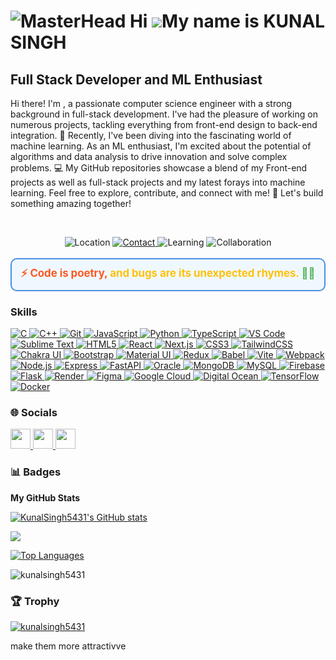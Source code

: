 ![MasterHead](https://user-images.githubusercontent.com/66934377/223913733-deb1d974-787d-43c4-b60d-eff538aa161e.gif)
Hi ![](https://user-images.githubusercontent.com/18350557/176309783-0785949b-9127-417c-8b55-ab5a4333674e.gif)My name is KUNAL SINGH
===================================================================================================================================

Full Stack Developer and ML Enthusiast
--------------------------------------

Hi there! I'm , a passionate computer science engineer with a strong background in full-stack development. I've had the pleasure of working on numerous projects, tackling everything from front-end design to back-end integration. 🚀 Recently, I've been diving into the fascinating world of machine learning. As an ML enthusiast, I'm excited about the potential of algorithms and data analysis to drive innovation and solve complex problems. 💻 My GitHub repositories showcase a blend of my Front-end projects as well as full-stack projects and my latest forays into machine learning. Feel free to explore, contribute, and connect with me! 🌟 Let's build something amazing together!

<br>

<p align="center">
  <img src="https://img.shields.io/badge/Location-Kolkata,%20India-brightgreen" alt="Location" />
  <a href="mailto:kunalsingh5431@gmail.com">
    <img src="https://img.shields.io/badge/Contact-kunalsingh5431@gmail.com-blue" alt="Contact" />
  </a>
  <img src="https://img.shields.io/badge/Learning-Machine%20Learning-orange" alt="Learning" />
  <img src="https://img.shields.io/badge/Collaboration-Open%20to%20Fullstack%20Projects-yellow" alt="Collaboration" />
</p>
<p align="center" style="font-size: 1.2em; font-weight: bold; padding: 10px; border-radius: 10px; background-color: #f0f8ff; border: 2px solid #4A90E2; color: #333;">
  <span style="color: #FF5722;">⚡ Code is poetry,</span> 
  <span style="color: #FFC107;">and bugs are its unexpected rhymes.</span> 
  <span style="color: #4CAF50;">🐞✨</span>
</p>



### Skills


<p align="left">
  <a href="https://docs.microsoft.com/en-us/cpp/?view=msvc-170" target="_blank" rel="noreferrer">
    <img src="https://img.shields.io/badge/C-00599C?style=for-the-badge&logo=c&logoColor=white" alt="C" />
  </a>
  <a href="https://docs.microsoft.com/en-us/cpp/?view=msvc-170" target="_blank" rel="noreferrer">
    <img src="https://img.shields.io/badge/C%2B%2B-00599C?style=for-the-badge&logo=c%2B%2B&logoColor=white" alt="C++" />
  </a>
  <a href="https://git-scm.com/" target="_blank" rel="noreferrer">
    <img src="https://img.shields.io/badge/Git-F05032?style=for-the-badge&logo=git&logoColor=white" alt="Git" />
  </a>
  <a href="https://developer.mozilla.org/en-US/docs/Web/JavaScript" target="_blank" rel="noreferrer">
    <img src="https://img.shields.io/badge/JavaScript-F7DF1E?style=for-the-badge&logo=javascript&logoColor=black" alt="JavaScript" />
  </a>
  <a href="https://www.python.org/" target="_blank" rel="noreferrer">
    <img src="https://img.shields.io/badge/Python-3776AB?style=for-the-badge&logo=python&logoColor=white" alt="Python" />
  </a>
  <a href="https://www.typescriptlang.org/" target="_blank" rel="noreferrer">
    <img src="https://img.shields.io/badge/TypeScript-3178C6?style=for-the-badge&logo=typescript&logoColor=white" alt="TypeScript" />
  </a>
  <a href="https://code.visualstudio.com/" target="_blank" rel="noreferrer">
    <img src="https://img.shields.io/badge/VS%20Code-0078D4?style=for-the-badge&logo=visual-studio-code&logoColor=white" alt="VS Code" />
  </a>
  <a href="https://www.sublimetext.com/index2" target="_blank" rel="noreferrer">
    <img src="https://img.shields.io/badge/Sublime%20Text-FF9800?style=for-the-badge&logo=sublime-text&logoColor=white" alt="Sublime Text" />
  </a>
  <a href="https://developer.mozilla.org/en-US/docs/Glossary/HTML5" target="_blank" rel="noreferrer">
    <img src="https://img.shields.io/badge/HTML5-E34F26?style=for-the-badge&logo=html5&logoColor=white" alt="HTML5" />
  </a>
  <a href="https://reactjs.org/" target="_blank" rel="noreferrer">
    <img src="https://img.shields.io/badge/React-61DAFB?style=for-the-badge&logo=react&logoColor=black" alt="React" />
  </a>
  <a href="https://nextjs.org/docs" target="_blank" rel="noreferrer">
    <img src="https://img.shields.io/badge/Next.js-000000?style=for-the-badge&logo=next.js&logoColor=white" alt="Next.js" />
  </a>
  <a href="https://www.w3.org/TR/CSS/#css" target="_blank" rel="noreferrer">
    <img src="https://img.shields.io/badge/CSS3-1572B6?style=for-the-badge&logo=css3&logoColor=white" alt="CSS3" />
  </a>
  <a href="https://tailwindcss.com/" target="_blank" rel="noreferrer">
    <img src="https://img.shields.io/badge/Tailwind%20CSS-06B6D4?style=for-the-badge&logo=tailwindcss&logoColor=white" alt="TailwindCSS" />
  </a>
  <a href="https://chakra-ui.com/" target="_blank" rel="noreferrer">
    <img src="https://img.shields.io/badge/Chakra%20UI-319795?style=for-the-badge&logo=chakraui&logoColor=white" alt="Chakra UI" />
  </a>
  <a href="https://getbootstrap.com/" target="_blank" rel="noreferrer">
    <img src="https://img.shields.io/badge/Bootstrap-7952B3?style=for-the-badge&logo=bootstrap&logoColor=white" alt="Bootstrap" />
  </a>
  <a href="https://mui.com/" target="_blank" rel="noreferrer">
    <img src="https://img.shields.io/badge/Material%20UI-007FFF?style=for-the-badge&logo=mui&logoColor=white" alt="Material UI" />
  </a>
  <a href="https://redux.js.org/" target="_blank" rel="noreferrer">
    <img src="https://img.shields.io/badge/Redux-764ABC?style=for-the-badge&logo=redux&logoColor=white" alt="Redux" />
  </a>
  <a href="https://babeljs.io/" target="_blank" rel="noreferrer">
    <img src="https://img.shields.io/badge/Babel-F9DC3E?style=for-the-badge&logo=babel&logoColor=black" alt="Babel" />
  </a>
  <a href="https://vitejs.dev/" target="_blank" rel="noreferrer">
    <img src="https://img.shields.io/badge/Vite-646CFF?style=for-the-badge&logo=vite&logoColor=white" alt="Vite" />
  </a>
  <a href="https://webpack.js.org/" target="_blank" rel="noreferrer">
    <img src="https://img.shields.io/badge/Webpack-8DD6F9?style=for-the-badge&logo=webpack&logoColor=black" alt="Webpack" />
  </a>
  <a href="https://nodejs.org/en/" target="_blank" rel="noreferrer">
    <img src="https://img.shields.io/badge/Node.js-339933?style=for-the-badge&logo=node.js&logoColor=white" alt="Node.js" />
  </a>
  <a href="https://expressjs.com/" target="_blank" rel="noreferrer">
    <img src="https://img.shields.io/badge/Express-000000?style=for-the-badge&logo=express&logoColor=white" alt="Express" />
  </a>
  <a href="https://fastapi.tiangolo.com/" target="_blank" rel="noreferrer">
    <img src="https://img.shields.io/badge/FastAPI-009688?style=for-the-badge&logo=fastapi&logoColor=white" alt="FastAPI" />
  </a>
  <a href="https://www.oracle.com/uk/index.html" target="_blank" rel="noreferrer">
    <img src="https://img.shields.io/badge/Oracle-F80000?style=for-the-badge&logo=oracle&logoColor=black" alt="Oracle" />
  </a>
  <a href="https://www.mongodb.com/" target="_blank" rel="noreferrer">
    <img src="https://img.shields.io/badge/MongoDB-47A248?style=for-the-badge&logo=mongodb&logoColor=white" alt="MongoDB" />
  </a>
  <a href="https://www.mysql.com/" target="_blank" rel="noreferrer">
    <img src="https://img.shields.io/badge/MySQL-4479A1?style=for-the-badge&logo=mysql&logoColor=white" alt="MySQL" />
  </a>
  <a href="https://firebase.google.com/" target="_blank" rel="noreferrer">
    <img src="https://img.shields.io/badge/Firebase-FFCA28?style=for-the-badge&logo=firebase&logoColor=black" alt="Firebase" />
  </a>
  <a href="https://flask.palletsprojects.com/en/2.0.x/" target="_blank" rel="noreferrer">
    <img src="https://img.shields.io/badge/Flask-000000?style=for-the-badge&logo=flask&logoColor=white" alt="Flask" />
  </a>
  <a href="https://render.com/" target="_blank" rel="noreferrer">
    <img src="https://img.shields.io/badge/Render-46E3B7?style=for-the-badge&logo=render&logoColor=white" alt="Render" />
  </a>
  <a href="https://www.figma.com/" target="_blank" rel="noreferrer">
    <img src="https://img.shields.io/badge/Figma-F24E1E?style=for-the-badge&logo=figma&logoColor=white" alt="Figma" />
  </a>
  <a href="https://cloud.google.com/" target="_blank" rel="noreferrer">
    <img src="https://img.shields.io/badge/Google%20Cloud-4285F4?style=for-the-badge&logo=google-cloud&logoColor=white" alt="Google Cloud" />
  </a>
  <a href="https://www.digitalocean.com" target="_blank" rel="noreferrer">
    <img src="https://img.shields.io/badge/DigitalOcean-0080FF?style=for-the-badge&logo=digitalocean&logoColor=white" alt="Digital Ocean" />
  </a>
  <a href="https://www.tensorflow.org/" target="_blank" rel="noreferrer">
    <img src="https://img.shields.io/badge/TensorFlow-FF6F00?style=for-the-badge&logo=tensorflow&logoColor=white" alt="TensorFlow" />
  </a>
  <a href="https://www.docker.com/" target="_blank" rel="noreferrer">
    <img src="https://img.shields.io/badge/Docker-2496ED?style=for-the-badge&logo=docker&logoColor=white" alt="Docker" />
  </a>
</p>



### 🌐 Socials

<p align="left"> <a href="https://www.github.com/KunalSingh5431" target="_blank" rel="noreferrer"> <picture> <source media="(prefers-color-scheme: dark)" srcset="https://raw.githubusercontent.com/danielcranney/readme-generator/main/public/icons/socials/github-dark.svg" /> <source media="(prefers-color-scheme: light)" srcset="https://raw.githubusercontent.com/danielcranney/readme-generator/main/public/icons/socials/github.svg" /> <img src="https://raw.githubusercontent.com/danielcranney/readme-generator/main/public/icons/socials/github.svg" width="32" height="32" /> </picture> </a> <a href="https://www.linkedin.com/in/kunal-singh-162467242/" target="_blank" rel="noreferrer"> <picture> <source media="(prefers-color-scheme: dark)" srcset="https://raw.githubusercontent.com/danielcranney/readme-generator/main/public/icons/socials/linkedin-dark.svg" /> <source media="(prefers-color-scheme: light)" srcset="https://raw.githubusercontent.com/danielcranney/readme-generator/main/public/icons/socials/linkedin.svg" /> <img src="https://raw.githubusercontent.com/danielcranney/readme-generator/main/public/icons/socials/linkedin.svg" width="32" height="32" /> </picture> </a> <a href="https://www.threads.net/@__kunalsingh.__" target="_blank" rel="noreferrer"> <picture> <source media="(prefers-color-scheme: dark)" srcset="https://raw.githubusercontent.com/danielcranney/readme-generator/main/public/icons/socials/threads-dark.svg" /> <source media="(prefers-color-scheme: light)" srcset="https://raw.githubusercontent.com/danielcranney/readme-generator/main/public/icons/socials/threads.svg" /> <img src="https://raw.githubusercontent.com/danielcranney/readme-generator/main/public/icons/socials/threads.svg" width="32" height="32" /> </picture> </a></p>

### 📊 Badges

<b>My GitHub Stats</b>

<a href="http://www.github.com/KunalSingh5431"><img src="https://github-readme-stats.vercel.app/api?username=KunalSingh5431&show_icons=true&hide=&count_private=true&title_color=0891b2&text_color=ffffff&icon_color=0891b2&bg_color=1c1917&hide_border=true&show_icons=true" alt="KunalSingh5431's GitHub stats" /></a>

<a href="http://www.github.com/KunalSingh5431"><img src="https://github-readme-streak-stats.herokuapp.com/?user=KunalSingh5431&stroke=ffffff&background=1c1917&ring=0891b2&fire=0891b2&currStreakNum=ffffff&currStreakLabel=0891b2&sideNums=ffffff&sideLabels=ffffff&dates=ffffff&hide_border=true" /></a>

<a href="https://github.com/KunalSingh5431" align="left"><img src="https://github-readme-stats.vercel.app/api/top-langs/?username=KunalSingh5431&langs_count=10&title_color=0891b2&text_color=ffffff&icon_color=0891b2&bg_color=1c1917&hide_border=true&locale=en&custom_title=Top%20%Languages" alt="Top Languages" /></a>


<p align="left"> <img src="https://komarev.com/ghpvc/?username=kunalsingh5431&label=Profile%20views&color=0e75b6&style=flat" alt="kunalsingh5431" /> </p>

### 🏆 Trophy 

<p align="left"> <a href="https://github.com/ryo-ma/github-profile-trophy" margin-left="20"><img src="https://github-profile-trophy.vercel.app/?username=kunalsingh5431" alt="kunalsingh5431" /></a> </p> make them more attractivve 
